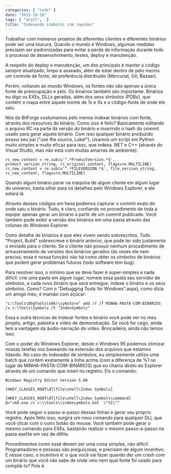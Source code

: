 ```yaml
---
categories: [ "code" ]
date: "2015-10-28"
tags: [ "draft",  ]
title: "Indexando símbolos com rapidez"
---
```

Trabalhar com inúmeros projetos de diferentes clientes e diferentes
binários pode ser uma loucura. Quando o mundo é Windows, algumas medidas
precisam ser padronizadas para evitar a perda de informação durante
todo o processo de desenvolvimento, testes, deploy e manutenção.

A respeito do deploy e manutenção, um dos principais é manter o código
sempre atualizado, limpo e asseado, além de estar dentro de pelo menos um
controle de fonte, de preferência distribuído (Mercurial, Git, Bazaar).

Porém, voltando ao mundo Windows, os fontes não são apenas a
única fonte de preocupação e zelo. Os binários também são
importante. Binários eu digo os EXEs, DLLs geradas, além dos seus
símbolos (PDBs), que contém o mapa entre aquele monte de 1s e 0s e o
código-fonte de onde ele saiu.

Nós da BitForge costumamos pelo menos indexar binários com fonte,
através dos resources do binário. Como isso é feito? Basicamente
editando o arquivo RC na parte da versão do binário e inserindo o hash
do commit usado para gerar aquele binário. Com isso qualquer binário
produzido possui seu pai ("use the source, Luke!"). Usamos um script
em Python muito simples e muito eficaz para isso, que indexa .NET e
C++ (através do Visual Studio, mas não está com muitas amarras de
ambiente):

    rc_new_content = re.sub(u'^.*ProductVersion.*$',
    product_version_string, rc_original_content, flags=re.MULTILINE)
    rc_new_content = re.sub(u'^.*FILEVERSION.*$', file_version_string,
    rc_new_content, flags=re.MULTILINE)

Quando algum binário parar na máquina de algum cliente em algum lugar
do universo, basta olhar para os detalhes pelo Windows Explorer, e ele
estará lá.

Através desses códigos em hexa podemos capturar o commit exato de onde
saiu o binário. Tudo, é claro, confiando no procedimento de toda a
equipe: apenas gerar um binário a partir de um commit publicado. Você
também pode exibir a versão dos binários em uma pasta através das
colunas do Windows Explorer.

Outro detalhe de binários é que eles vivem sendo sobrescritos. Todo
"Project, Build" sobrescreve o binário anterior, que pode ter sido
justamente o enviado para o cliente. Se o cliente não possuir nenhum
procedimento de armazenamento de versões dos binários gerados (às vezes
ele nem precisa, essa é nossa função) não há como obter os símbolos
de binários que podem gerar problemas futuros (todo software tem bug).

Para resolver isso, o mínimo que se deve fazer é super-simples e nada
difícil: crie uma pasta em algum lugar, nomeie essa pasta seu servidor
de símbolos, a cada novo binário que será entregue, indexe o binário
e os seus símbolos. Como? Com o "Debugging Tools for Windows".aspx),
como dizia um amigo meu, é mamão com açúcar:

    "c:\Tools\DbgTools(x86)\symstore" add /r /f MINHA-PASTA-COM-BINÁRIOS
    /s c:\Tools\Symbols /t "IndexSymbols"

Essa e outra técnicas de indexar fontes e binário você pode ver no
meu projeto, artigo, palestra e vídeo de demonstração. Se você for
cego, ainda tem a vantagem da áudio-narração do vídeo. Brincadeira,
ainda não temos isso.

Com o poder do Windows Explorer, desde o Windows 95 podemos otimizar
nossas tarefas nos baseando na extensão dos arquivos que estamos
lidando. No caso do indexador de símbolos, eu simplesmente utilizo
uma batch que contém exatamente a linha acima (com a diferença de %1
no lugar de MINHA-PASTA-COM-BINÁRIOS) que eu chamo direto do Explorer
através de um comando que inseri no registro. Eis o comando:

    Windows Registry Editor Version 5.00
    
    [HKEY_CLASSES_ROOT\dllfile\shell\Index Symbols]
    
    [HKEY_CLASSES_ROOT\dllfile\shell\Index Symbols\command]
    @="cmd.exe /c c:\\tools\\indexsymbols.bat  \"%1\""

Você pode seguir o passo-a-passo dessas linhas e gerar seu próprio
registro. Após feito isso, surgirá um novo comando para qualquer DLL
que você clicar com o outro botão do mouse. Você também pode gerar
o mesmo comando para EXEs, bastando realizar o mesmo passo-a-passo na
pasta exefile em vez de dllfile.

Procedimentos como esse devem ser uma coisa simples, não
difícil. Programadores e pessoas são preguiçosas, e precisam de algum
incentivo. E nesse caso, o incentivo é: o que você vai fazer quando
der um crash com um binário que você não sabe de onde veio nem qual
fonte foi usado para compilá-lo? Pois é.

